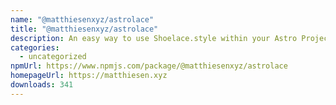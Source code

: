 ```yaml
---
name: "@matthiesenxyz/astrolace"
title: "@matthiesenxyz/astrolace"
description: An easy way to use Shoelace.style within your Astro Project!
categories:
  - uncategorized
npmUrl: https://www.npmjs.com/package/@matthiesenxyz/astrolace
homepageUrl: https://matthiesen.xyz
downloads: 341
---
```

